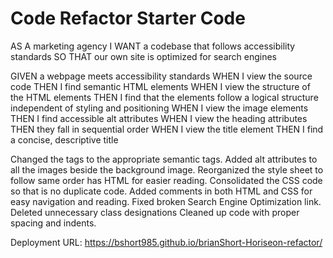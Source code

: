 # Code Refactor Starter Code
AS A marketing agency
I WANT a codebase that follows accessibility standards
SO THAT our own site is optimized for search engines

GIVEN a webpage meets accessibility standards
WHEN I view the source code
THEN I find semantic HTML elements
WHEN I view the structure of the HTML elements
THEN I find that the elements follow a logical structure independent of styling and positioning
WHEN I view the image elements
THEN I find accessible alt attributes
WHEN I view the heading attributes
THEN they fall in sequential order
WHEN I view the title element
THEN I find a concise, descriptive title

Changed the tags to the appropriate semantic tags.
Added alt attributes to all the images beside the background image. 
Reorganized the style sheet to follow same order has HTML for easier reading.
Consolidated the CSS code so that is no duplicate code. 
Added comments in both HTML and CSS for easy navigation and reading. 
Fixed broken Search Engine Optimization link. 
Deleted unnecessary class designations 
Cleaned up code with proper spacing and indents. 

Deployment URL: https://bshort985.github.io/brianShort-Horiseon-refactor/

